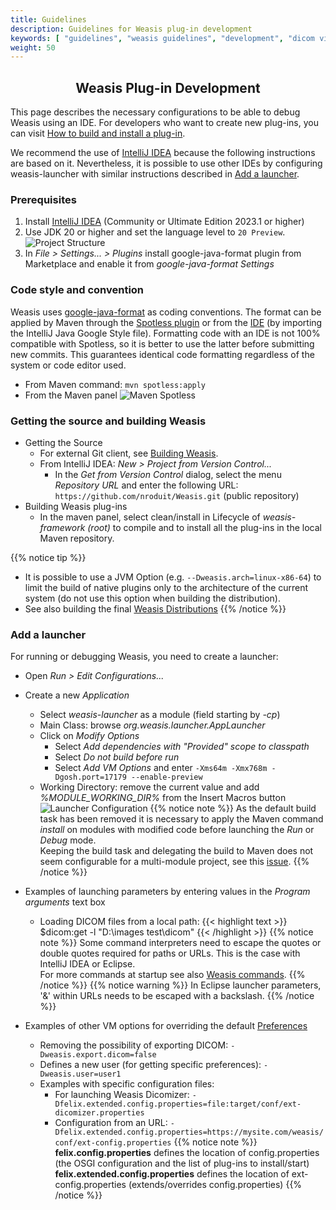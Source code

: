 ```yaml
---
title: Guidelines
description: Guidelines for Weasis plug-in development
keywords: [ "guidelines", "weasis guidelines", "development", "dicom viewer", "free dicom viewer", "open source dicom viewer", "weasis dicom viewer",  "multi-platform dicom viewer", "dicom", "pacs", "pacs viewer" ]
weight: 50
---
```



## <center>Weasis Plug-in Development</center>

This page describes the necessary configurations to be able to debug Weasis using an IDE. For developers who want to create new plug-ins, you can visit [How to build and install a plug-in](../../basics/customize/build-plugins).

We recommend the use of [IntelliJ IDEA](https://www.jetbrains.com/idea/) because the following instructions are based on it. Nevertheless, it is possible to use other IDEs by configuring weasis-launcher with similar instructions described in [Add a launcher](#add-a-launcher).
### Prerequisites

1. Install [IntelliJ IDEA](https://www.jetbrains.com/idea/) (Community or Ultimate Edition 2023.1 or higher)
2. Use JDK 20 or higher and set the language level to `20 Preview`.
![Project Structure](/images/conf/project-structure.png)
3. In *File > Settings... > Plugins* install google-java-format plugin from Marketplace and enable it from *google-java-format Settings*

### Code style and convention

Weasis uses [google-java-format](https://github.com/google/google-java-format) as coding conventions. The format can be applied by Maven through the [Spotless plugin](https://github.com/diffplug/spotless/tree/main/plugin-maven) or from the [IDE](https://github.com/google/google-java-format#intellij-android-studio-and-other-jetbrains-ides) (by importing the IntelliJ Java Google Style file). Formatting code with an IDE is not 100% compatible with Spotless, so it is better to use the latter before submitting new commits. This guarantees identical code formatting regardless of the system or code editor used.

- From Maven command: `mvn spotless:apply`
- From the Maven panel
![Maven Spotless](/images/conf/mvn-spotless.png)

### Getting the source and building Weasis

- Getting the Source
  - For external Git client, see [Building Weasis](../building-weasis).
  - From IntelliJ IDEA: *New > Project from Version Control...*
    - In the *Get from Version Control* dialog, select the menu *Repository URL* and enter the following URL: `https://github.com/nroduit/Weasis.git` (public repository)
- Building Weasis plug-ins
  - In the maven panel, select clean/install in Lifecycle of *weasis-framework (root)* to compile and to install all the plug-ins in the local Maven repository.

{{% notice tip %}}
* It is possible to use a JVM Option (e.g. `--Dweasis.arch=linux-x86-64`) to limit the build of native plugins only to the architecture of the current system (do not use this option when building the distribution).
* See also building the final [Weasis Distributions](../building-weasis#building-native-binaries-and-installers)
{{% /notice %}}  

### Add a launcher

For running or debugging Weasis, you need to create a launcher:

- Open *Run > Edit Configurations...*
- Create a new *Application*
  - Select *weasis-launcher* as a module (field starting by *-cp*)
  - Main Class: browse *org.weasis.launcher.AppLauncher*
  - Click on *Modify Options*
    - Select *Add dependencies with "Provided" scope to classpath*
    - Select *Do not build before run*
    - Select *Add VM Options* and enter `-Xms64m -Xmx768m -Dgosh.port=17179 --enable-preview`
  - Working Directory: remove the current value and add *%MODULE_WORKING_DIR%* from the Insert Macros button
![Launcher Configuration](/images/conf/launcher.png)
{{% notice note %}}
As the default build task has been removed it is necessary to apply the Maven command *install* on modules with modified code before launching the *Run* or *Debug* mode.<br>
Keeping the build task and delegating the build to Maven does not seem configurable for a multi-module project, see this [issue](https://youtrack.jetbrains.com/issue/IDEA-198358).
{{% /notice %}}

- Examples of launching parameters by entering values in the *Program arguments* text box
  - Loading DICOM files from a local path:
{{< highlight text >}}
$dicom:get -l \"D:\images test\dicom\"
{{< /highlight >}}
{{% notice note %}}
Some command interpreters need to escape the quotes or double quotes required for paths or URLs. This is the case with IntelliJ IDEA or Eclipse.<br>
For more commands at startup see also [Weasis commands](../../basics/commands).
{{% /notice %}}
{{% notice warning %}}
In Eclipse launcher parameters, '&' within URLs needs to be escaped with a backslash.
{{% /notice %}}
- Examples of other VM options for overriding the default [Preferences](../../basics/customize/preferences)
  - Removing the possibility of exporting DICOM: `-Dweasis.export.dicom=false`
  - Defines a new user (for getting specific preferences): `-Dweasis.user=user1`
  - Examples with specific configuration files:
    - For launching Weasis Dicomizer: `-Dfelix.extended.config.properties=file:target/conf/ext-dicomizer.properties`
    - Configuration from an URL: `-Dfelix.extended.config.properties=https://mysite.com/weasis/conf/ext-config.properties`
{{% notice note %}}
**felix.config.properties** defines the location of config.properties (the OSGI configuration and the list of plug-ins to install/start)<br>
**felix.extended.config.properties** defines the location of ext-config.properties (extends/overrides config.properties)
{{% /notice %}}
